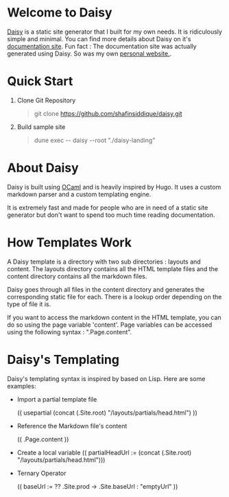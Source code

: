 
# Welcome to Daisy

[Daisy](https://github.com/shafinsiddique/daisy) is a static site generator that I built for my own needs. It is ridiculously simple and minimal. You can find more details about Daisy on it's [documentation site](https://shafinsiddique.github.io/daisy-docs/). Fun fact : The documentation site was actually generated using Daisy. So was my own [personal website.](https://shafin.me).


# Quick Start 

1. Clone Git Repository

    > git clone https://github.com/shafinsiddique/daisy.git

2. Build sample site
    > dune exec -- daisy --root "./daisy-landing"

# About Daisy

Daisy is built using [OCaml](https://ocaml.org) and is heavily inspired by Hugo. It uses a custom markdown parser and a custom templating engine. 

It is extremely fast and made for people who are in need of a static site generator but don't want to spend too much time reading documentation. 

# How Templates Work

A Daisy template is a directory with two sub directories : layouts and content. The layouts directory contains all the HTML template files and the content directory contains all the markdown files. 

Daisy goes through all files in the content directory and generates the corresponding static file for each. There is a lookup order depending on the type of file it is. 

If you want to access the markdown content in the HTML template, you can do so using the page variable 'content'. Page variables can be accessed using the following syntax : ".Page.content". 


# Daisy's Templating 

Daisy's templating syntax is inspired by based on Lisp. Here are some examples:

- Import a partial template file 

    (( usepartial (concat (.Site.root) "/layouts/partials/head.html") ))

- Reference the Markdown file's content

    (( .Page.content ))

- Create a local variable
    (( partialHeadUrl := (concat (.Site.root) "/layouts/partials/head.html")))

- Ternary Operator

    (( baseUrl := ?? .Site.prod -> .Site.baseUrl : "emptyUrl" ))


